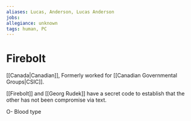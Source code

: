 ```yaml
---
aliases: Lucas, Anderson, Lucas Anderson
jobs:
allegiance: unknown
tags: human, PC
---
```

# Firebolt
[[Canada|Canadian]], Formerly worked for [[Canadian Governmental Groups|CSIC]]. 

[[Firebolt]] and [[Georg Rudek]] have a secret code to establish that the other has not been compromise via text. 

O- Blood type